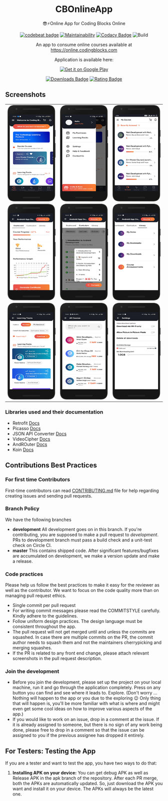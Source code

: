 <div align="center">
        
# CBOnlineApp
😎⚡️Online App for Coding Blocks Online

[![codebeat badge](https://codebeat.co/badges/29c4e81e-f936-47a5-8d9f-2ac15cd9b13d)](https://codebeat.co/projects/github-com-coding-blocks-cbonlineapp-development)
[![Maintainability](https://api.codeclimate.com/v1/badges/fb21e9bcd76c6905d68f/maintainability)](https://codeclimate.com/github/coding-blocks/CBOnlineApp/maintainability)
[![Codacy Badge](https://api.codacy.com/project/badge/Grade/3871ba02cd654b9585f1d9c8bc0f4365)](https://www.codacy.com/app/championswimmer/CBOnlineApp?utm_source=github.com&amp;utm_medium=referral&amp;utm_content=coding-blocks/CBOnlineApp&amp;utm_campaign=Badge_Grade)
![Build](https://github.com/coding-blocks/CBOnlineApp/workflows/Build/badge.svg)

An app to consume online courses available at https://online.codingblocks.com

Application is available here:

<a href='https://play.google.com/store/apps/details?id=com.codingblocks.cbonlineapp'><img alt='Get it on Google Play' src='https://play.google.com/intl/en_us/badges/images/generic/en_badge_web_generic.png' height="80"/></a>

[![Downloads Badge](https://img.shields.io/endpoint?logo=google-play&url=https://api-playstore.rajkumaar.co.in/downloads?id=com.codingblocks.cbonlineapp&color=success)](https://play.google.com/store/apps/details?id=com.codingblocks.cbonlineapp) [![Rating Badge](https://img.shields.io/endpoint?logo=google-play&url=https://api-playstore.rajkumaar.co.in/rating?id=com.codingblocks.cbonlineapp&color=success)](https://play.google.com/store/apps/details?id=com.codingblocks.cbonlineapp) 

</div>

## Screenshots
<table>
        <tr>
          <td><img src = "app/screenshots/1.png" ></td>
          <td><img src = "app/screenshots/2.png" ></td>
          <td><img src = "app/screenshots/3.png" ></td>
        </tr>
        <tr>
        <td><img src = "app/screenshots/4.png" ></td>
        <td><img src = "app/screenshots/5.png" ></td>
        <td><img src = "app/screenshots/6.png" ></td>
        </tr>
        <tr>
        <td><img src = "app/screenshots/7.png" ></td>
        <td><img src = "app/screenshots/8.png" ></td>
        <td><img src = "app/screenshots/9.png" ></td>
        </tr>
</table>    

### Libraries used and their documentation

- Retrofit [Docs](http://square.github.io/retrofit/2.x/retrofit/)
- Picasso [Docs](http://square.github.io/picasso/)
- JSON API Converter [Docs](https://github.com/jasminb/jsonapi-converter)
- VideoCipher [Docs](https://legacysite.vdocipher.com/files/android_javadoc/1.0.0-beta1/)
- AndROuter [Docs](https://github.com/campusappcn/AndRouter)
- Koin [Docs](https://github.com/InsertKoinIO/koin)


## Contributions Best Practices

### For first time Contributors

First-time contributors can read [CONTRIBUTING.md](/CONTRIBUTING.md) file for help regarding creating issues and sending pull requests.

### Branch Policy

We have the following branches

 * **development** All development goes on in this branch. If you're contributing, you are supposed to make a pull request to _development_. PRs to development branch must pass a build check and a unit-test check on Circle CI.
 * **master** This contains shipped code. After significant features/bugfixes are accumulated on development, we make a version update and make a release.
### Code practices

Please help us follow the best practices to make it easy for the reviewer as well as the contributor. We want to focus on the code quality more than on managing pull request ethics.

 * Single commit per pull request
 * For writing commit messages please read the COMMITSTYLE carefully. Kindly adhere to the guidelines.
 * Follow uniform design practices. The design language must be consistent throughout the app.
 * The pull request will not get merged until and unless the commits are squashed. In case there are multiple commits on the PR, the commit author needs to squash them and not the maintainers cherrypicking and merging squashes.
 * If the PR is related to any front end change, please attach relevant screenshots in the pull request description.

### Join the development

* Before you join the development, please set up the project on your local machine, run it and go through the application completely. Press on any button you can find and see where it leads to. Explore. (Don't worry ... Nothing will happen to the app or you due to the exploring :wink: Only thing that will happen is, you'll be more familiar with what is where and might even get some cool ideas on how to improve various aspects of the app.)
* If you would like to work on an issue, drop in a comment at the issue. If it is already assigned to someone, but there is no sign of any work being done, please free to drop in a comment so that the issue can be assigned to you if the previous assignee has dropped it entirely.

## For Testers: Testing the App
If you are a tester and want to test the app, you have two ways to do that:
1. **Installing APK on your device:** You can get debug APK as well as Release APK in the apk branch of the repository. After each PR merge, both the APKs are automatically updated. So, just download the APK you want and install it on your device. The APKs will always be the latest one.
